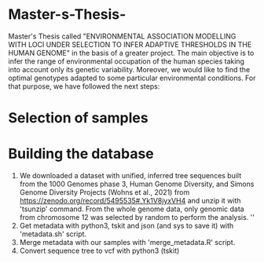 # Master-s-Thesis-
Master's Thesis called "ENVIRONMENTAL ASSOCIATION MODELLING WITH LOCI UNDER SELECTION TO INFER ADAPTIVE THRESHOLDS IN THE HUMAN GENOME" in the basis of a greater project.
The main objective is to infer the range of environmental occupation of the human species taking into account only its genetic variability. Moreover, we would like to find the optimal genotypes adapted to some particular environmental conditions. For that purpose, we have followed the next steps:

# Selection of samples


# Building the database 
1. We downloaded a dataset with unified, inferred tree sequences built from the 1000 Genomes phase 3, Human Genome Diversity, and Simons Genome Diversity Projects (Wohns et al., 2021) from https://zenodo.org/record/5495535#.Yk1V8jyxVH4 and unzip it with 'tsunzip' command. From the whole genome data, only genomic data from chromosome 12 was selected by random to perform the analysis. ''
2. Get metadata with python3, tskit and json (and sys to save it) with 'metadata.sh' script.
3. Merge metadata with our samples with 'merge_metadata.R' script.
4. Convert sequence tree to vcf with python3 (tskit)
